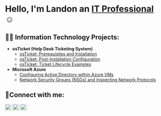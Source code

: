 <h1>Hello, I'm Landon an <a href="https://linkedin.com/in/landongomes">IT Professional</a>☺</h1>

<h2>👨‍💻 Information Technology Projects:</h2>

- <b>osTicket (Help Desk Ticketing System)</b>
  - [osTicket: Prerequisites and Installation](https://github.com/landongomes/osticket-prereqs)
  - [osTicket: Post-Installation Configuration](https://github.com/landongomes/post-install-config)
  - [osTicket: Ticket Lifecycle Examples](https://github.com/landongomes/ticket-lifecycle)
- <b>Microsoft Azure</b>
  - [Configuring Active Directory within Azure VMs](https://github.com/landongomes/configure-ad)
  - [Network Security Groups (NSGs) and Inspecting Network Protocols](https://github.com/landongomes/azure-network-protocols)

<h2>🤳Connect with me:</h2>

[<img align="left" alt="Josh | Twitter" width="22px" src="https://cdn.jsdelivr.net/npm/simple-icons@v3/icons/twitter.svg" />][twitter]
[<img align="left" alt="Josh | LinkedIn" width="22px" src="https://cdn.jsdelivr.net/npm/simple-icons@v3/icons/linkedin.svg" />][linkedin]
[<img align="left" alt="Josh | Instagram" width="22px" src="https://cdn.jsdelivr.net/npm/simple-icons@v3/icons/instagram.svg" />][instagram]

[twitter]: https://twitter.com/
[instagram]: https://www.instagram.com/
[linkedin]: https://linkedin.com/in/landongomes
